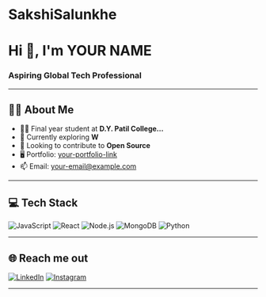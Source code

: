 # SakshiSalunkhe
# Hi 👋, I'm YOUR NAME

### Aspiring Global Tech Professional 

---

## 🙋‍♀️ About Me
- 👩‍🎓 Final year student at **D.Y. Patil College...**
- 🌱 Currently exploring **W**
- 🎯 Looking to contribute to **Open Source**
- 🖥️ Portfolio: [your-portfolio-link](https://)
- 📫 Email: [your-email@example.com](mailto:your-email@sakshisalunkhe466@gmail.com)

---

## 💻 Tech Stack
![JavaScript](https://img.shields.io/badge/JavaScript-F7DF1E?style=for-the-badge&logo=javascript&logoColor=black)
![React](https://img.shields.io/badge/React-20232A?style=for-the-badge&logo=react&logoColor=61DAFB)
![Node.js](https://img.shields.io/badge/Node.js-339933?style=for-the-badge&logo=nodedotjs&logoColor=white)
![MongoDB](https://img.shields.io/badge/MongoDB-4EA94B?style=for-the-badge&logo=mongodb&logoColor=white)
![Python](https://img.shields.io/badge/Python-3776AB?style=for-the-badge&logo=python&logoColor=white)

---

## 🌐 Reach me out
[![LinkedIn](https://img.shields.io/badge/LinkedIn-0077B5?style=for-the-badge&logo=linkedin&logoColor=white)](https://www.linkedin.com/in/sakshisalunkhe-24/)
[![Instagram](https://img.shields.io/badge/Instagram-E4405F?style=for-the-badge&logo=instagram&logoColor=white)](https://instagram.com/YOUR-INSTAGRAM)

---
